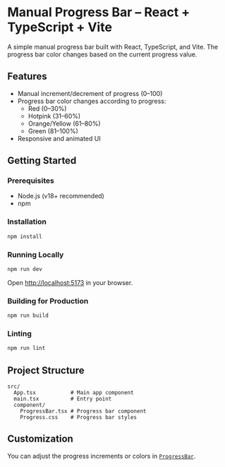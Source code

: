 # Manual Progress Bar – React + TypeScript + Vite

A simple manual progress bar built with React, TypeScript, and Vite. The progress bar color changes based on the current progress value.

## Features

- Manual increment/decrement of progress (0–100)
- Progress bar color changes according to progress:
  - Red (0–30%)
  - Hotpink (31–60%)
  - Orange/Yellow (61–80%)
  - Green (81–100%)
- Responsive and animated UI

## Getting Started

### Prerequisites

- Node.js (v18+ recommended)
- npm

### Installation

```sh
npm install
```

### Running Locally

```sh
npm run dev
```

Open [http://localhost:5173](http://localhost:5173) in your browser.

### Building for Production

```sh
npm run build
```

### Linting

```sh
npm run lint
```

## Project Structure

```
src/
  App.tsx           # Main app component
  main.tsx          # Entry point
  component/
    ProgressBar.tsx # Progress bar component
    Progress.css    # Progress bar styles
```

## Customization

You can adjust the progress increments or colors in [`ProgressBar`](src/component/ProgressBar.tsx).
